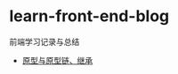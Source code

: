 # learn-front-end-blog
前端学习记录与总结

- [原型与原型链、继承](https://github.com/Peizy/learn-front-end-blog/blob/master/blog/%E5%8E%9F%E5%9E%8B%E4%B8%8E%E5%8E%9F%E5%9E%8B%E9%93%BE%E3%80%81%E7%BB%A7%E6%89%BF.md)
